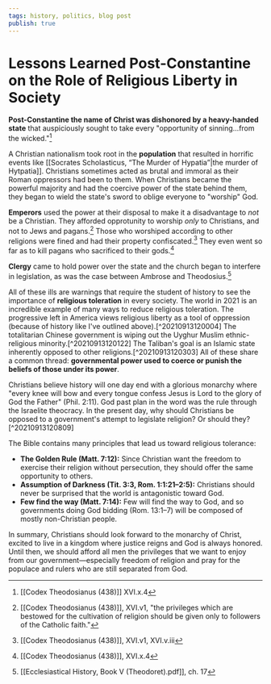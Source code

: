```yaml
---
tags: history, politics, blog post
publish: true
---
```


# Lessons Learned Post-Constantine on the Role of Religious Liberty in Society

**Post-Constantine the name of Christ was dishonored by a heavy-handed state** that auspiciously sought to take every "opportunity of sinning...from the wicked."[^20210913114240] 

A Christian nationalism took root in the **population** that resulted in horrific events like [[Socrates Scholasticus, “The Murder of Hypatia”|the murder of Hytpatia]]. Christians sometimes acted as brutal and immoral as their Roman oppressors had been to them. When Christians became the powerful majority and had the coercive power of the state behind them, they began to wield the state's sword to oblige everyone to "worship" God. 

**Emperors** used the power at their disposal to make it a disadvantage to *not* be a Christian. They afforded opprotunity to worship *only* to Christians, and not to Jews and pagans.[^20210913115038] Those who worshiped according to other religions were fined and had their property confiscated.[^20210913115147] They even went so far as to kill pagans who sacrificed to their gods.[^20210913115242] 

[^20210913115242]: [[Codex Theodosianus (438)]], XVI.x.4

[^20210913115147]: [[Codex Theodosianus (438)]], XVI.v1, XVI.v.iii

[^20210913115038]: [[Codex Theodosianus (438)]], XVI.v1, "the privileges which are bestowed for the cultivation of religion should be given only to followers of the Catholic faith."

**Clergy** came to hold power over the state and the church began to interfere in legislation, as was the case between Ambrose and Theodosius.[^20210913115331] 

[^20210913115331]: [[Ecclesiastical History, Book V (Theodoret).pdf]], ch. 17

[^20210913114240]: [[Codex Theodosianus (438)]] XVI.x.4

All of these ills are warnings that require the student of history to see the importance of **religious toleration** in every society. The world in 2021 is an incredible example of many ways to reduce religious toleration. The progressive left in America views religious liberty as a tool of oppression (because of history like I've outlined above).[^20210913120004] The totalitarian Chinese government is wiping out the Uyghur Muslim ethnic-religious minority.[^20210913120122] The Taliban's goal is an Islamic state inherently opposed to other religions.[^20210913120303] All of these share a common thread: **governmental power used to coerce or punish the beliefs of those under its power**.

Christians believe history will one day end with a glorious monarchy where "every knee will bow and every tongue confess Jesus is Lord to the glory of God the Father" (Phil. 2:11). God past plan in the word was the rule through the Israelite theocracy. In the present day, why should Christians be opposed to a government's attempt to legislate religion? Or should they?[^20210913120809] 

The Bible contains many principles that lead us toward religious tolerance:
- **The Golden Rule (Matt. 7:12):** Since Christian want the freedom to exercise their religion without persecution, they should offer the same opportunity to others.
- **Assumption of Darkness (Tit. 3:3, Rom. 1:1:21–2:5):** Christians should never be surprised that the world is antagonistic toward God.
- **Few find the way (Matt. 7:14):** Few will find the way to God, and so governments doing God bidding (Rom. 13:1–7) will be composed of mostly non-Christian people. 

In summary, Christians should look forward to the monarchy of Christ, excited to live in a kingdom where justice reigns and God is always honored. Until then, we should afford all men the privileges that we want to enjoy from our government—especially freedom of religion and pray for the populace and rulers who are still separated from God. 

